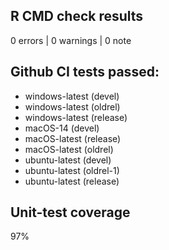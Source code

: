 ## R CMD check results

0 errors | 0 warnings | 0 note

## Github CI tests passed:

-   windows-latest (devel)
-   windows-latest (oldrel)
-   windows-latest (release)
-   macOS-14 (devel)
-   macOS-latest (release)
-   macOS-latest (oldrel)
-   ubuntu-latest (devel)
-   ubuntu-latest (oldrel-1)
-   ubuntu-latest (release)

## Unit-test coverage

97%
